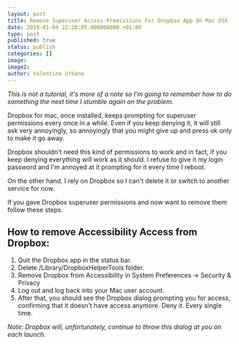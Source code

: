 ```yaml
---
layout: post
title: Remove Superuser Access Premissions For Dropbox App On Mac OSX
date: 2019-01-04 22:28:05.000000000 +01:00
type: post
published: true
status: publish
categories: []
image:
image2:
author: Valentino Urbano
---
```


_This is not a tutorial, it's more of a note so I'm going to remember how to do something the next time I stumble again on the problem._

Dropbox for mac, once installed, keeps prompting for superuser permissions every once in a while. Even if you keep denying it, it will still ask very annoyingly, so annoyingly that you might give up and press ok only to make it go away.

Dropbox shouldn't need this kind of permissions to work and in fact, if you keep denying everything will work as it should. I refuse to give it my login password and I'm annoyed at it prompting for it every time I reboot.

On the other hand, I rely on Dropbox so I can't delete it or switch to another service for now.

If you gave Dropbox superuser permissions and now want to remove them follow these steps.

## How to remove Accessibility Access from Dropbox:

1. Quit the Dropbox app in the status bar.
2. Delete /Library/DropboxHelperTools folder.
3. Remove Dropbox from Accessibility in System Preferences -> Security & Privacy
4. Log out and log back into your Mac user account.
5. After that, you should see the Dropbox dialog prompting you for access, confirming that it doesn't have access anymore. Deny it. Every single time.

_Note: Dropbox will, unfortunately, continue to throw this dialog at you on each launch._
